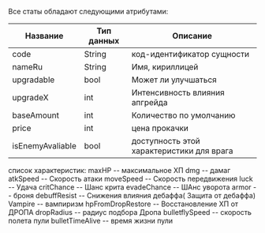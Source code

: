 Все статы обладают следующими атрибутами:

| Название         | Тип данных | Описание                                      |
| ---------------- | ---------- | --------------------------------------------- |
| code             | String     | код-идентификатор сущности                    |
| nameRu           | String     | Имя, кириллицей                               |
| upgradable       | bool       | Может ли улучшаться                           |
| upgradeX         | int        | Интенсивность влияния апгрейда                |
| baseAmount       | int        | Количество по умолчанию                       |
| price            | int        | цена прокачки                                 |
| isEnemyAvaliable | bool       | доступность этой характеристики для врага<br> |

список характеристик:
maxHP -- максимальное ХП
dmg -- дамаг
atkSpeed -- Скорость атаки
moveSpeed -- Скорость передвижения
luck -- Удача
critChance -- Шанс крита
evadeChance -- ШАнс уворота
armor -- броня
debuffResist -- Снижения влияния дебаффа( Защита от дебаффа)
Vampire -- вампиризм
hpFromDropRestore -- Восстановление ХП от ДРОПА
dropRadius -- радиус подбора Дропа
bulletflySpeed -- скорость полета пули
bulletTimeAlive -- время жизни пули

